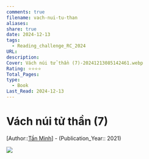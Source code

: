 ```yaml
---
comments: true
filename: vach-nui-tu-than
aliases: 
share: true
date: 2024-12-13
tags:
  - Reading_challenge_RC_2024
URL: 
description: 
Cover: Vách núi tử thần (7)-20241213085142461.webp
Rating: ⭐⭐⭐⭐
Total_Pages: 
type:
  - Book
Last_Read: 2024-12-13
---
```

# Vách núi tử thần (7)  
[Author::[Tần Minh](../../T%E1%BA%A7n%20Minh.md)] - (Publication_Year:: 2021)  
  
![](https://i.imgur.com/hhf8j4t.png)  
